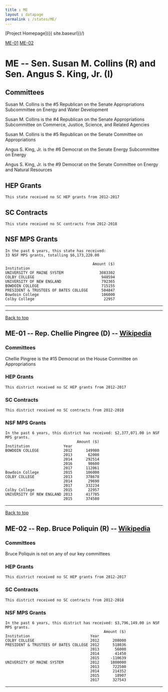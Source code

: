 ```yaml
---
title : ME
layout : datapage
permalink : /states/ME/
---
```

<a name="top"></a>
[Project Homepage]({{ site.baseurl}}/)


[ME-01](#ME-01)  [ME-02](#ME-02)  

# ME -- Sen. Susan M. Collins (R) and  Sen. Angus S. King, Jr. (I)
## Committees
Susan M. Collins is the #5 Republican on the Senate Appropriations Subcommittee on Energy and Water Development 

Susan M. Collins is the #4 Republican on the Senate Appropriations Subcommittee on Commerce, Justice, Science, and Related Agencies 

Susan M. Collins is the #5 Republican on the Senate Committee on Appropriations 

Angus S. King, Jr. is the #6 Democrat on the Senate Energy Subcommittee on Energy 

Angus S. King, Jr. is the #9 Democrat on the Senate Committee on Energy and Natural Resources 

## HEP Grants
```
This state received no SC HEP grants from 2012-2017
```
## SC Contracts
```
This state received no SC contracts from 2012-2018
```
## NSF MPS Grants
```
In the past 6 years, this state has received:
33 NSF MPS grants, totalling $6,173,220.00
 
                                       Amount ($)
Institution                                      
UNIVERSITY OF MAINE SYSTEM                3083302
COLBY COLLEGE                              948594
UNIVERSITY OF NEW ENGLAND                  792365
BOWDOIN COLLEGE                            715155
PRESIDENT & TRUSTEES OF BATES COLLEGE      504847
Bowdoin College                            106000
Colby College                               22957
```
---
---
<a name="ME-01"></a>
[Back to top](#top)
## ME-01 -- Rep. Chellie Pingree (D) -- [Wikipedia](https://en.wikipedia.org/wiki/ME-01)
### Committees
Chellie Pingree is the #15 Democrat on the House Committee on Appropriations 

### HEP Grants
```
This district received no SC HEP grants from 2012-2017
```
### SC Contracts
```
This district received no SC contracts from 2012-2018
```
### NSF MPS Grants
```
In the past 6 years, this district has received: $2,377,071.00 in NSF MPS grants.
                                Amount ($)
Institution               Year            
BOWDOIN COLLEGE           2012      149980
                          2013       62000
                          2014      292514
                          2016       98600
                          2017      112061
Bowdoin College           2015      106000
COLBY COLLEGE             2013      378670
                          2014       29690
                          2017      332234
Colby College             2015       22957
UNIVERSITY OF NEW ENGLAND 2013      417785
                          2015      374580
```
---
<a name="ME-02"></a>
[Back to top](#top)
## ME-02 -- Rep. Bruce Poliquin (R) -- [Wikipedia](https://en.wikipedia.org/wiki/ME-02)
### Committees
Bruce Poliquin is not on any of our key committees 

### HEP Grants
```
This district received no SC HEP grants from 2012-2017
```
### SC Contracts
```
This district received no SC contracts from 2012-2018
```
### NSF MPS Grants
```
In the past 6 years, this district has received: $3,796,149.00 in NSF MPS grants.
                                            Amount ($)
Institution                           Year            
COLBY COLLEGE                         2012      208000
PRESIDENT & TRUSTEES OF BATES COLLEGE 2012      518036
                                      2013       56000
                                      2014       41450
                                      2015     -110639
UNIVERSITY OF MAINE SYSTEM            2012     1800000
                                      2013      722500
                                      2014      214352
                                      2015       18907
                                      2017      327543
```
---

